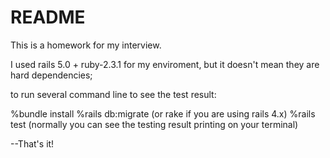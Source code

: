 # README

This is a homework for my interview.

I used rails 5.0 + ruby-2.3.1 for my enviroment, but it doesn't mean they are hard dependencies;

to run several command line to see the test result:

%bundle install
%rails db:migrate  (or rake if you are using rails 4.x)
%rails test   (normally you can see the testing result printing on your terminal)

--That's it!
